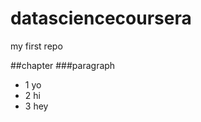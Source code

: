 datasciencecoursera
===================

my first repo

##chapter
###paragraph

* 1 yo
* 2 hi
* 3 hey
